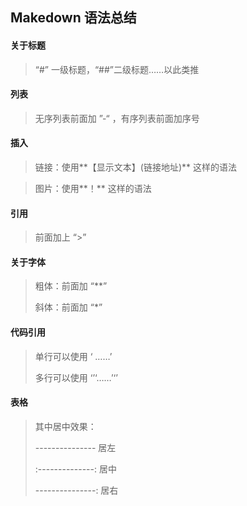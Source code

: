 ## Makedown 语法总结

#### 关于标题 

> “#” 一级标题，“##”二级标题……以此类推

#### 列表

> 无序列表前面加 ”-“ ，有序列表前面加序号

#### 插入

> 链接：使用**【显示文本】(链接地址)** 这样的语法

> 图片：使用**！[](图片链接地址)** 这样的语法

#### 引用

> 前面加上 “>”

#### 关于字体

> 粗体：前面加 “**”
>
> 斜体：前面加 “*”

#### 代码引用

> 单行可以使用 ‘ ……’
>
> 多行可以使用 ‘’‘……’‘’

#### 表格

>  其中居中效果：
>
> ---------------  居左
>
> :--------------:  居中
>
> ---------------: 居右

